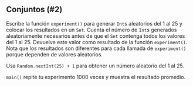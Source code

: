 ## Conjuntos (#2)

Escribe la función `experiment()` para generar `Int`s aleatorios del 1 al 25 y colocar los resultados en un `Set`. Cuenta el número de `Int`s generados aleatoriamente necesarios antes de que el `Set` contenga todos los valores del 1 al 25. Devuelve este valor como resultado de la función `experiment()`. Nota que los resultados son diferentes para cada llamada de `experiment()` porque dependen de valores aleatorios.

Usa `Random.nextInt(25) + 1` para obtener un número aleatorio del 1 al 25.

`main()` repite tu experimento 1000 veces y muestra el resultado promedio.